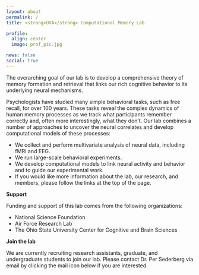 ```yaml
---
layout: about
permalink: /
title: <strong>UVA</strong> Computational Memory Lab

profile:
  align: center
  image: prof_pic.jpg

news: false
social: true
---
```


The overarching goal of our lab is to develop a comprehensive theory of memory formation and retrieval that links our rich cognitive behavior to its underlying neural mechanisms.

Psychologists have studied many simple behavioral tasks, such as free recall, for over 100 years. These tasks reveal the complex dynamics of human memory processes as we track what participants remember correctly and, often more interestingly, what they don’t. Our lab combines a number of approaches to uncover the neural correlates and develop computational models of these processes:

* We collect and perform multivariate analysis of neural data, including fMRI and EEG.
* We run large-scale behavioral experiments.
* We develop computational models to link neural activity and behavior and to guide our experimental work.
* If you would like more information about the lab, our research, and members, please follow the links at the top of the page.

<strong>Support</strong>

Funding and support of this lab comes from the following organizations:

* National Science Foundation
* Air Force Research Lab
* The Ohio State University Center for Cognitive and Brain Sciences

<strong>Join the lab</strong>

We are currently recruiting research assistants, graduate, and undergraduate students to join our lab. Please contact Dr. Per Sederberg via email by clicking the mail icon below if you are interested.
